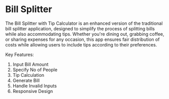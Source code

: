 # Bill Splitter

The Bill Splitter with Tip Calculator is an enhanced version of the traditional bill splitter application, designed to simplify the process of splitting bills while also accommodating tips. Whether you're dining out, grabbing coffee, or sharing expenses for any occasion, this app ensures fair distribution of costs while allowing users to include tips according to their preferences.

Key Features:

1. Input Bill Amount 
2. Specify No of People 
3. Tip Calculation 
4. Generate Bill 
5. Handle Invalid Inputs  
6. Responsive Design
